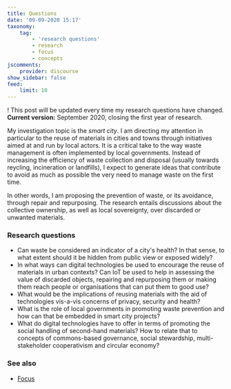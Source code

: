 ```yaml
---
title: Questions
date: '09-09-2020 15:17'
taxonomy:
    tag:
        - 'research questions'
        - research
        - focus
        - concepts
jscomments:
    provider: discourse
show_sidebar: false
feed:
    limit: 10
---
```


! This post will be updated every time my research questions have changed. **Current version:** September 2020, closing the first year of research.

My investigation topic is the *smart city*. I am directing my attention in particular to the reuse of materials in cities and towns through initiatives aimed at and run by local actors. It is a critical take to the way waste management is often implemented by local governments. Instead of increasing the efficiency of waste collection and disposal (usually towards reycling, incineration or landfills), I expect to generate ideas that contribute to avoid as much as possible the very need to manage waste on the first time.

In other words, I am proposing the prevention of waste, or its avoidance, through repair and repurposing. The research entails discussions about the collective ownership, as well as local sovereignty, over discarded or unwanted materials.

### Research questions

- Can waste be considered an indicator of a city's health? In that sense, to what extent should it be hidden from public view or exposed widely?
- In what ways can digital technologies be used to encourage the reuse of materials in urban contexts? Can IoT be used to help in assessing the value of discarded objects, repairing and repurposing them or making them reach people or organisations that can put them to good use?
- What would be the implications of reusing materials with the aid of technologies vis-a-vis concerns of privacy, security and health?
- What is the role of local governments in promoting waste prevention and how can that be embedded in smart city projects?
- What do digital technologies have to offer in terms of promoting the social handling of second-hand materials? How to relate that to concepts of commons-based governance, social stewardship, multi-stakeholder cooperativism and circular economy?


### See also

- [Focus](../focus)

